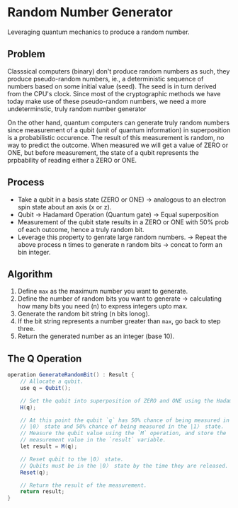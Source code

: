 # Random Number Generator
Leveraging quantum mechanics to produce a random number.

## Problem
Classsical computers (binary) don't produce random numbers as such, they produce pseudo-random numbers, ie., a deterministic sequence of numbers based on some initial value (seed). The seed is in turn derived from the CPU's clock. Since most of the cryptographic methods we have today make use of these pseudo-random numbers, we need a more undeterminstic, truly random number generator

On the other hand, quantum computers can generate truly random numbers since measurement of a qubit (unit of quantum information) in superposition is a probabilistic occurence. The result of this measurement is random, no way to predict the outcome. When measured we will get a value of ZERO or ONE, but before measurement, the state of a qubit represents the prpbability of reading either a ZERO or ONE.

## Process
- Take a qubit in a basis state (ZERO or ONE) -> analogous to an electron spin state about an axis (x or z).
- Qubit -> Hadamard Operation (Quantum gate) -> Equal superposition
- Measurement of the qubit state results in a ZERO or ONE with 50% prob of each outcome, hence a truly random bit.
- Leverage this property to genrate large random numbers. -> Repeat the above process n times to generate n random bits -> concat to form an bin integer.

## Algorithm
1. Define `max` as the maximum number you want to generate.
2. Define the number of random bits you want to generate -> calculating how many bits you need (n) to express integers upto max.
3. Generate the random bit string (n bits lonog).
4. If the bit string represents a number greater than `max`, go back to step three.
5. Return the generated number as an integer (base 10).

## The Q Operation
```C#
operation GenerateRandomBit() : Result {
    // Allocate a qubit.
    use q = Qubit();

    // Set the qubit into superposition of ZERO and ONE using the Hadamard 
    H(q);

    // At this point the qubit `q` has 50% chance of being measured in the
    // |0〉 state and 50% chance of being measured in the |1〉 state.
    // Measure the qubit value using the `M` operation, and store the
    // measurement value in the `result` variable.
    let result = M(q);

    // Reset qubit to the |0〉 state.
    // Qubits must be in the |0〉 state by the time they are released.
    Reset(q);

    // Return the result of the measurement.
    return result;
}
```
